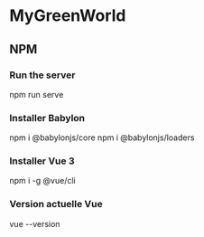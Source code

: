 # MyGreenWorld

## NPM

### Run the server
npm run serve

### Installer Babylon
npm i @babylonjs/core
npm i @babylonjs/loaders

### Installer Vue 3
npm i -g @vue/cli

### Version actuelle Vue
vue --version